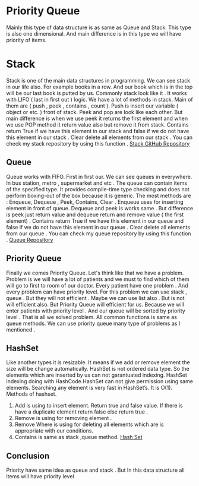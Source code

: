 ﻿# Priority Queue 

Mainly this type of data structure is as same as Queue and Stack. This type is also one dimensional. And main difference is in this type we will have priority of items. 

# Stack

Stack is one of the main data structures in programming. We can see stack in our life also. For example books in a row. And our book which is in the top will be our last book is putted by us. Commonly stack look like it . It works with LIFO ( last in first out ) logic. We have a lot of methods in stack. Main of them are ( push , peek , contains , count ). Push is insert our variable ( object or etc. ) front of stack. Peek and pop are look like each other. But main difference is when we use peek it returns the first element and when we use POP method it return value also but remove it from stack. Contains return True if we have this element in our stack and false if we do not have this element in our stack . Clear delete all elements from our stack . You can check my stack repository by using this function . 
[Stack GitHub Repository](https://github.com/artifix3/Stack)

## Queue 

Queue works with FIFO. First in first our. We can see queues in everywhere. In bus station, metro , supermarket and etc . The queue can contain items of the specified type. It provides compile-time type checking and does not perform boxing-out of the box because it is generic. The most methods are : Enqueue, Dequeue , Peek, Contains, Clear . 
Enqueue uses for inserting element in front of queue. Dequeue and peek is works same . But difference is peek just return value and dequeue return and remove value ( the first element) . Contains return True if we have this element in our queue and false if we do not have this element in our queue . Clear delete all elements from our queue . You can check my queue repository by using this function . 
[Queue Repository ](https://github.com/artifix3/Queue)

## **Priority **Queue****

 Finally we comes Priority Queue. Let's think like that we have a problem. Problem is we will have a lot of patients and we must to find which of them will go to first to room of our doctor. Every patient have one problem . And every problem can have priority level. For this problem we can use stack , queue . But they will not efficient . Maybe we can use list also . But is not will efficient also. But Priority Queue will efficient for us. Because we will enter patients with priority level . And our queue will be sorted by priority level . That is all we solved problem.  All common functions is same as queue methods. We can use priority queue many type of problems as I mentioned . 


## **HashSet<T>** 

Like another types it is resizable. It means if we add or remove element the size will be change automatically. HashSet is not ordered data type. So the elements which are inserted by us can not garantuated indexing. HashSet indexing doing with HashCode.HashSet can not give permission using same elements. Searching any element is very fast in HashSet’s. It is O(1). Methods of hashset.
1) Add is using to insert element. Return true and false value. If there is have a duplicate element return false else return true .
2) Remove is using for removing element .
3) Remove Where is using for deleting all elements which are is appropriate with our conditions.
4) Contains is same as stack ,queue method.
[Hash Set ](https://github.com/artifix3/HashSet)
 




## **Conclusion** 
Priority have same idea as queue and stack . But In this data structure all items will have priority level


